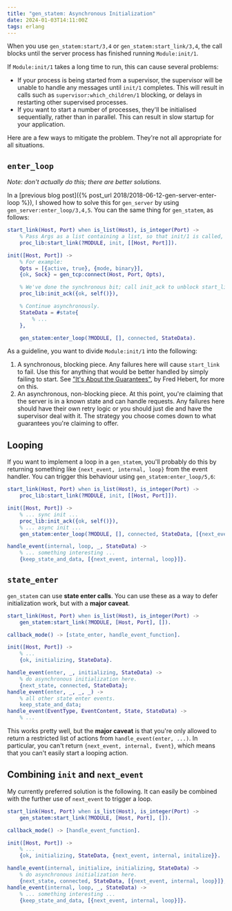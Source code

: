 ```yaml
---
title: "gen_statem: Asynchronous Initialization"
date: 2024-01-03T14:11:00Z
tags: erlang
---
```


When you use `gen_statem:start/3,4` or `gen_statem:start_link/3,4`, the call blocks until the server process has finished running `Module:init/1`.

If `Module:init/1` takes a long time to run, this can cause several problems:

- If your process is being started from a supervisor, the supervisor will be unable to handle any messages until
  `init/1` completes. This will result in calls such as `supervisor:which_children/1` blocking, or delays in restarting
  other supervised processes.
- If you want to start a number of processes, they'll be initialised sequentially, rather than in parallel. This can
  result in slow startup for your application.

Here are a few ways to mitigate the problem. They're not all appropriate for all situations.

## `enter_loop`

_Note: don't actually do this; there are better solutions._

In a [previous blog post]({% post_url 2018/2018-06-12-gen-server-enter-loop %}), I showed how to solve this for
`gen_server` by using `gen_server:enter_loop/3,4,5`. You can the same thing for `gen_statem`, as follows:

```erlang
start_link(Host, Port) when is_list(Host), is_integer(Port) ->
    % Pass Args as a list containing a list, so that init/1 is called, for compatibility with the behaviour.
    proc_lib:start_link(?MODULE, init, [[Host, Port]]).

init([Host, Port]) ->
    % For example:
    Opts = [{active, true}, {mode, binary}],
    {ok, Sock} = gen_tcp:connect(Host, Port, Opts),

    % We've done the synchronous bit; call init_ack to unblock start_link.
    proc_lib:init_ack({ok, self()}),

    % Continue asynchronously.
    StateData = #state{
        % ...
    },

    gen_statem:enter_loop(?MODULE, [], connected, StateData).
```

As a guideline, you want to divide `Module:init/1` into the following:

1. A synchronous, blocking piece. Any failures here will cause `start_link` to fail. Use this for anything that would be
   better handled by simply failing to start.
   See ["It's About the Guarantees"](https://ferd.ca/it-s-about-the-guarantees.html), by Fred Hebert, for more on this.
2. An asynchronous, non-blocking piece. At this point, you're claiming that the server is in a known state and can
   handle requests. Any failures here should have their own retry logic or you should just die and have the supervisor
   deal with it. The strategy you choose comes down to what guarantees you're claiming to offer.

## Looping

If you want to implement a loop in a `gen_statem`, you'll probably do this by returning something like `{next_event, internal, loop}` from the event handler. You can trigger this behaviour using `gen_statem:enter_loop/5,6`:

```erlang
start_link(Host, Port) when is_list(Host), is_integer(Port) ->
    proc_lib:start_link(?MODULE, init, [[Host, Port]]).

init([Host, Port]) ->
    % ... sync init ...
    proc_lib:init_ack({ok, self()}),
    % ... async init ...
    gen_statem:enter_loop(?MODULE, [], connected, StateData, [{next_event, internal, loop}]).

handle_event(internal, loop, _, StateData) ->
    % ... something interesting ...
    {keep_state_and_data, [{next_event, internal, loop}]}.
```

## `state_enter`

`gen_statem` can use **state enter calls**. You can use these as a way to defer initialization work, but with a **major caveat**.

```erlang
start_link(Host, Port) when is_list(Host), is_integer(Port) ->
    gen_statem:start_link(?MODULE, [Host, Port], []).

callback_mode() -> [state_enter, handle_event_function].

init([Host, Port]) ->
    % ...
    {ok, initializing, StateData}.

handle_event(enter, _, initializing, StateData) ->
    % do asynchronous initialization here.
    {next_state, connected, StateData};
handle_event(enter, _, _, _) ->
    % all other state enter events.
    keep_state_and_data;
handle_event(EventType, EventContent, State, StateData) ->
    % ...
```

This works pretty well, but the **major caveat** is that you're only allowed to return a restricted list of actions from
`handle_event(enter, ...)`. In particular, you can't return `{next_event, internal, Event}`, which means that you can't
easily start a looping action.

## Combining `init` and `next_event`

My currently preferred solution is the following. It can easily be combined with the further use of `next_event` to
trigger a loop.

```erlang
start_link(Host, Port) when is_list(Host), is_integer(Port) ->
    gen_statem:start_link(?MODULE, [Host, Port], []).

callback_mode() -> [handle_event_function].

init([Host, Port]) ->
    % ...
    {ok, initializing, StateData, {next_event, internal, initalize}}.

handle_event(internal, initialize, initializing, StateData) ->
    % do asynchronous initialization here.
    {next_state, connected, StateData, [{next_event, internal, loop}]};
handle_event(internal, loop, _, StateData) ->
    % ... something interesting ...
    {keep_state_and_data, [{next_event, internal, loop}]}.
```
